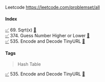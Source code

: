 Leetcode https://leetcode.com/problemset/all

#### Index  

[✅]( ) 69. Sqrt(x) [🔗](https://leetcode.com/problems/sqrtx/description)  
[✅]( ) 374. Guess Number Higher or Lower [🔗](https://leetcode.com/problems/guess-number-higher-or-lower/description)  
[✅](leetcode/535.EncodeAndDecodeTinyURL.js) 535. Encode and Decode TinyURL [🔗](https://leetcode.com/problems/encode-and-decode-tinyurl/description/)

#### Tags  

> Hash Table  

[✅](./leetcode/535.EncodeAndDecodeTinyURL.js) 535. Encode and Decode TinyURL [🔗](https://leetcode.com/problems/encode-and-decode-tinyurl/description/)
